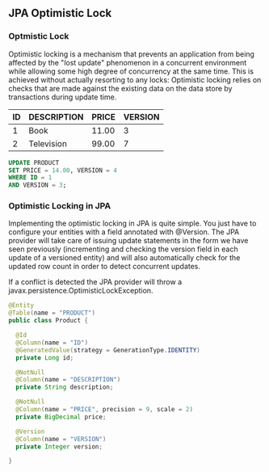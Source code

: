 ## JPA Optimistic Lock

### Optmistic Lock

Optimistic locking is a mechanism that prevents an application from being affected by the "lost update" phenomenon in a concurrent environment while allowing some high degree of concurrency at the same time. This is achieved without actually resorting to any locks: Optimistic locking relies on checks that are made against the existing data on the data store by transactions during update time.

| ID |	DESCRIPTION	 | PRICE	| VERSION |
| ---- | ---- | ---- | ---- |
| 1	| Book	| 11.00	| 3 |
| 2	| Television	| 99.00	| 7 |

```sql
UPDATE PRODUCT
SET PRICE = 14.00, VERSION = 4
WHERE ID = 1
AND VERSION = 3;
```

### Optimistic Locking in JPA

Implementing the optimistic locking in JPA is quite simple. You just have to configure your entities with a field annotated with @Version. The JPA provider will take care of issuing update statements in the form we have seen previously (incrementing and checking the version field in each update of a versioned entity) and will also automatically check for the updated row count in order to detect concurrent updates.

If a conflict is detected the JPA provider will throw a javax.persistence.OptimisticLockException.

```java
@Entity
@Table(name = "PRODUCT")
public class Product {

  @Id
  @Column(name = "ID")
  @GeneratedValue(strategy = GenerationType.IDENTITY)
  private Long id;

  @NotNull
  @Column(name = "DESCRIPTION")
  private String description;

  @NotNull
  @Column(name = "PRICE", precision = 9, scale = 2)
  private BigDecimal price;

  @Version
  @Column(name = "VERSION")
  private Integer version;

}
```